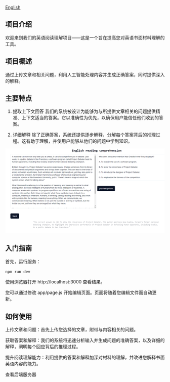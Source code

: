 [English](./README.md)
## 项目介绍
欢迎来到我们的英语阅读理解项目——这是一个旨在提高您对英语书面材料理解的工具。

## 项目概述
通过上传文章和相关问题，利用人工智能处理内容并生成正确答案，同时提供深入的解释。

## 主要特点
1. 提取上下文回答
我们的系统被设计为能够为与所提供文章相关的问题提供精准、上下文适当的答案。它以准确性为优先，以确保用户能信任他们收到的答案。

1. 详细解释
除了正确答案，系统还提供逐步解释，分解每个答案背后的推理过程。这有助于理解，并使用户能够从他们的问题中学到知识。

![png](https://github.com/Sobev/image-hosting/raw/master/ERCQ1.png)

## 入门指南
首先，运行服务：

```bash
npm run dev
```

使用浏览器打开 http://localhost:3000 查看结果。

您可以通过修改 app/page.js 开始编辑页面。页面将随着您编辑文件而自动更新。

## 如何使用
上传文章和问题：首先上传您选择的文章，附带与内容相关的问题。

获取答案和解释：我们的系统将迅速分析输入并生成问题的准确答案，以及详细的解释，阐明每个回应背后的推理过程。

提升阅读理解能力：利用提供的答案和解释加深对材料的理解，并改进您解释书面英语内容的能力。

查看后端服务器